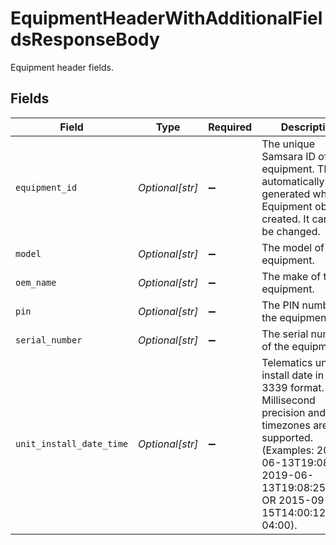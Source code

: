 # EquipmentHeaderWithAdditionalFieldsResponseBody

Equipment header fields.


## Fields

| Field                                                                                                                                                                                         | Type                                                                                                                                                                                          | Required                                                                                                                                                                                      | Description                                                                                                                                                                                   | Example                                                                                                                                                                                       |
| --------------------------------------------------------------------------------------------------------------------------------------------------------------------------------------------- | --------------------------------------------------------------------------------------------------------------------------------------------------------------------------------------------- | --------------------------------------------------------------------------------------------------------------------------------------------------------------------------------------------- | --------------------------------------------------------------------------------------------------------------------------------------------------------------------------------------------- | --------------------------------------------------------------------------------------------------------------------------------------------------------------------------------------------- |
| `equipment_id`                                                                                                                                                                                | *Optional[str]*                                                                                                                                                                               | :heavy_minus_sign:                                                                                                                                                                            | The unique Samsara ID of the equipment. This is automatically generated when the Equipment object is created. It cannot be changed.                                                           | 494123                                                                                                                                                                                        |
| `model`                                                                                                                                                                                       | *Optional[str]*                                                                                                                                                                               | :heavy_minus_sign:                                                                                                                                                                            | The model of the equipment.                                                                                                                                                                   | S630 T4                                                                                                                                                                                       |
| `oem_name`                                                                                                                                                                                    | *Optional[str]*                                                                                                                                                                               | :heavy_minus_sign:                                                                                                                                                                            | The make of the equipment.                                                                                                                                                                    | Bobcat                                                                                                                                                                                        |
| `pin`                                                                                                                                                                                         | *Optional[str]*                                                                                                                                                                               | :heavy_minus_sign:                                                                                                                                                                            | The PIN number of the equipment.                                                                                                                                                              | 8V8WD530FLN016251                                                                                                                                                                             |
| `serial_number`                                                                                                                                                                               | *Optional[str]*                                                                                                                                                                               | :heavy_minus_sign:                                                                                                                                                                            | The serial number of the equipment.                                                                                                                                                           | 8V8WD530FLN016251                                                                                                                                                                             |
| `unit_install_date_time`                                                                                                                                                                      | *Optional[str]*                                                                                                                                                                               | :heavy_minus_sign:                                                                                                                                                                            | Telematics unit install date in RFC 3339 format. Millisecond precision and timezones are supported. (Examples: 2019-06-13T19:08:25Z, 2019-06-13T19:08:25.455Z, OR 2015-09-15T14:00:12-04:00). | 2019-06-13T19:08:25Z                                                                                                                                                                          |